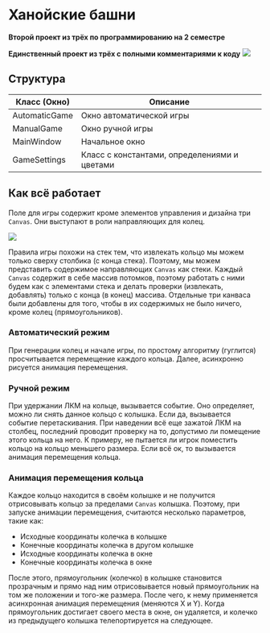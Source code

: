 # Ханойские башни
**Второй проект из трёх по программированию на 2 семестре**

**Единственный проект из трёх с полными комментариями к коду**
![](https://sun9-21.userapi.com/impg/4Y8cD0s4aqbBelXoinnj3zngL6cc252Jb2AYhQ/XVVGYO374wo.jpg?size=800x478&quality=96&sign=be4f584be457ae72125cc12dfe3ad66a&type=album)

## Структура
|Класс (Окно) | Описание|
| ------------ | ------------ |
|AutomaticGame|Окно автоматической игры|
|ManualGame|Окно ручной игры|
|MainWindow|Начальное окно|
|GameSettings|Класс с константами, определениями и цветами|

## Как всё работает

Поле для игры содержит кроме элементов управления и дизайна три ``Canvas``. Они выступают в роли направляющих для колец. 

![](https://sun9-81.userapi.com/impg/R6V3NpK96wnNAb0vgOTLhyB6VZfkykaEqfu4NA/RFyQeWpNO8o.jpg?size=735x437&quality=96&sign=2449dc72c8599705834a5514ccdc9e4a&type=album)

Правила игры похожи на стек тем, что извлекать кольцо мы можем только сверху столбика (с конца стека). Поэтому, мы можем представить содержимое направляющих ``Canvas`` как стеки. Каждый ``Canvas`` содержит в себе массив потомков, поэтому работать с ними будем как с элементами стека и делать проверки (извлекать, добавлять) только с конца (в конец) массива. Отдельные три канваса были добавлены для того, чтобы в их содержимых не было ничего, кроме колец (прямоугольников). 

### Автоматический режим
При генерации колец и начале игры, по простому алгоритму (гуглится) просчитывается перемещение каждого кольца. Далее, асинхронно рисуется анимация перемещения. 
### Ручной режим
При удержании ЛКМ на кольце, вызывается событие. Оно определяет, можно ли снять данное кольцо с колышка. Если да, вызывается событие перетаскивания. 
При наведении всё еще зажатой ЛКМ на столбец, последний проводит проверку на то, допустимо ли помещение этого кольца на него. К примеру, не пытается ли игрок поместить кольцо на кольцо меньшего размера. Если всё ок, то вызывается анимация перемещения кольца. 
### Анимация перемещения кольца
Каждое кольцо находится в своём колышке и не получится отрисовывать кольцо за пределами ``Canvas`` колышка.  Поэтому, при запуске анимации перемещения, считаются несколько параметров, такие как:
- Исходные координаты колечка в колышке
- Конечные координаты колечка в другом колышке
- Исходные координаты колечка в окне
- Конечные координаты колечка в окне

После этого, прямоугольник (колечко) в колышке становится прозрачным и прямо над ним отрисовывается новый прямоугольник на том же положении и того-же размера. После чего, к нему применяется асинхронная анимация перемещения (меняются X и Y). Когда прямоугольник достигает своего места в окне, он удаляется, и колечко из предыдущего колышка телепортируется на следующее.
